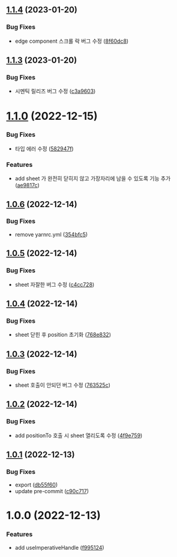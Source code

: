## [1.1.4](https://github.com/qqww08/react-dynamic-bottom-sheet/compare/v1.1.3...v1.1.4) (2023-01-20)


### Bug Fixes

* edge component 스크롤 락 버그 수정 ([8f60dc8](https://github.com/qqww08/react-dynamic-bottom-sheet/commit/8f60dc8b2117c1de332deca62992bc563a853cc7))

## [1.1.3](https://github.com/qqww08/react-dynamic-bottom-sheet/compare/v1.1.2...v1.1.3) (2023-01-20)


### Bug Fixes

* 시멘틱 릴리즈 버그 수정 ([c3a9603](https://github.com/qqww08/react-dynamic-bottom-sheet/commit/c3a96031ff5b64dce37f3bee9f11eaf8428b7416))

# [1.1.0](https://github.com/qqww08/react-dynamic-bottom-sheet/compare/v1.0.6...v1.1.0) (2022-12-15)


### Bug Fixes

* 타입 에러 수정 ([582947f](https://github.com/qqww08/react-dynamic-bottom-sheet/commit/582947feac09a6e8a6befc3eec5d10188d39aab8))


### Features

* add sheet 가 완전히 닫히지 않고 가장자리에 남을 수 있도록 기능 추가 ([ae9817c](https://github.com/qqww08/react-dynamic-bottom-sheet/commit/ae9817ce4829745e60aa07c27d5272982fbba7a4))

## [1.0.6](https://github.com/qqww08/react-dynamic-bottom-sheet/compare/v1.0.5...v1.0.6) (2022-12-14)


### Bug Fixes

* remove yarnrc.yml ([354bfc5](https://github.com/qqww08/react-dynamic-bottom-sheet/commit/354bfc5bcb81c7ec7f5636bfcfcc4157ada63bb1))

## [1.0.5](https://github.com/qqww08/react-dynamic-bottom-sheet/compare/v1.0.4...v1.0.5) (2022-12-14)


### Bug Fixes

* sheet 자잘한 버그 수정 ([c4cc728](https://github.com/qqww08/react-dynamic-bottom-sheet/commit/c4cc7289b72204f8d1d2ad42414da654e34c60e8))

## [1.0.4](https://github.com/qqww08/react-dynamic-bottom-sheet/compare/v1.0.3...v1.0.4) (2022-12-14)


### Bug Fixes

* sheet 닫힌 후 position 초기화 ([768e832](https://github.com/qqww08/react-dynamic-bottom-sheet/commit/768e83295f88221d6576a492e823573c8fe9f930))

## [1.0.3](https://github.com/qqww08/react-dynamic-bottom-sheet/compare/v1.0.2...v1.0.3) (2022-12-14)


### Bug Fixes

* sheet 호출이 안되던 버그 수정 ([763525c](https://github.com/qqww08/react-dynamic-bottom-sheet/commit/763525ce297bb389486baa0710e886c244b10c17))

## [1.0.2](https://github.com/qqww08/react-dynamic-bottom-sheet/compare/v1.0.1...v1.0.2) (2022-12-14)


### Bug Fixes

* add positionTo 호출 시 sheet 열리도록 수정 ([4f9e759](https://github.com/qqww08/react-dynamic-bottom-sheet/commit/4f9e7593ff209a862e71ca57c20e39296a656d74))

## [1.0.1](https://github.com/qqww08/react-dynamic-bottom-sheet/compare/v1.0.0...v1.0.1) (2022-12-13)


### Bug Fixes

* export ([db55f60](https://github.com/qqww08/react-dynamic-bottom-sheet/commit/db55f607c974dd65fb8a2d6aad5a505efc9cac0f))
* update pre-commit ([c90c717](https://github.com/qqww08/react-dynamic-bottom-sheet/commit/c90c71741ab644e76944575c227f3842a0129472))

# 1.0.0 (2022-12-13)


### Features

* add useImperativeHandle ([f995124](https://github.com/qqww08/react-dynamic-bottom-sheet/commit/f9951242ddcebd092f1c9a4facff90e5a8b5c67d))
